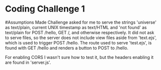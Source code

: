 # Coding Challenge 1

#Assumptions Made
Challenge asked for me to serve the strings 'universe' as text/plain, current UNIX timestamp as text/HTML and 'not found' as text/plain for POST /hello, GET /, and otherwise respectively.
It did not ask to serve files, so the server does not include view files aside from 'text.ejs', which is used to trigger POST /hello.
The route used to serve 'test.ejs', is found with GET /hello and renders a button to POST to /hello.

For enabling CORS I wasn't sure how to test it, but the headers enabling it are found in 'server.js'.
